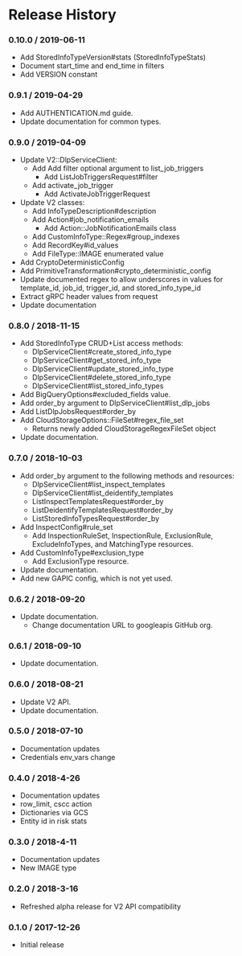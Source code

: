 # Release History

### 0.10.0 / 2019-06-11

* Add StoredInfoTypeVersion#stats (StoredInfoTypeStats)
* Document start_time and end_time in filters
* Add VERSION constant

### 0.9.1 / 2019-04-29

* Add AUTHENTICATION.md guide.
* Update documentation for common types.

### 0.9.0 / 2019-04-09

* Update V2::DlpServiceClient:
  * Add Add filter optional argument to list_job_triggers
    * Add ListJobTriggersRequest#filter
  * Add activate_job_trigger
    * Add ActivateJobTriggerRequest
* Update V2 classes:
  * Add InfoTypeDescription#description
  * Add Action#job_notification_emails
    * Add Action::JobNotificationEmails class
  * Add CustomInfoType::Regex#group_indexes
  * Add RecordKey#id_values
  * Add FileType::IMAGE enumerated value
* Add CryptoDeterministicConfig
* Add PrimitiveTransformation#crypto_deterministic_config
* Update documented regex to allow underscores in values for template_id, job_id, trigger_id, and stored_info_type_id
* Extract gRPC header values from request
* Update documentation

### 0.8.0 / 2018-11-15

* Add StoredInfoType CRUD+List access methods:
  * DlpServiceClient#create_stored_info_type
  * DlpServiceClient#get_stored_info_type
  * DlpServiceClient#update_stored_info_type
  * DlpServiceClient#delete_stored_info_type
  * DlpServiceClient#list_stored_info_types
* Add BigQueryOptions#excluded_fields value.
* Add order_by argument to DlpServiceClient#list_dlp_jobs
* Add ListDlpJobsRequest#order_by
* Add CloudStorageOptions::FileSet#regex_file_set
  * Returns newly added CloudStorageRegexFileSet object
* Update documentation.

### 0.7.0 / 2018-10-03

* Add order_by argument to the following methods and resources:
  * DlpServiceClient#list_inspect_templates
  * DlpServiceClient#list_deidentify_templates
  * ListInspectTemplatesRequest#order_by
  * ListDeidentifyTemplatesRequest#order_by
  * ListStoredInfoTypesRequest#order_by
* Add InspectConfig#rule_set
  * Add InspectionRuleSet, InspectionRule, ExclusionRule,
    ExcludeInfoTypes, and MatchingType resources.
* Add CustomInfoType#exclusion_type
  * Add ExclusionType resource.
* Update documentation.
* Add new GAPIC config, which is not yet used.

### 0.6.2 / 2018-09-20

* Update documentation.
  * Change documentation URL to googleapis GitHub org.

### 0.6.1 / 2018-09-10

* Update documentation.

### 0.6.0 / 2018-08-21

* Update V2 API.
* Update documentation.

### 0.5.0 / 2018-07-10

* Documentation updates
* Credentials env_vars change

### 0.4.0 / 2018-4-26

* Documentation updates
* row_limit, cscc action
* Dictionaries via GCS
* Entity id in risk stats

### 0.3.0 / 2018-4-11

* Documentation updates
* New IMAGE type

### 0.2.0 / 2018-3-16

* Refreshed alpha release for V2 API compatibility

### 0.1.0 / 2017-12-26

* Initial release
